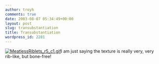 ```yaml
---
author: troyh
comments: true
date: 2003-08-07 05:34:49+00:00
layout: post
slug: transubstantiation
title: Transubstantiation
wordpress_id: 2281
---
```


[![MeatlessRiblets_r5_c1.gif](http://www.troyandgay.com/archives/MeatlessRiblets_r5_c1.gif)](http://www.gardenburger.com/products/MeatlessRiblets.htm)I am just saying the texture is really very, very rib-like, but bone-free!
